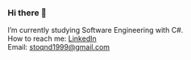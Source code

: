 ### Hi there 👋
I’m currently studying Software Engineering with C#.\
How to reach me: [LinkedIn](https://www.linkedin.com/in/stoyan-dimitrov-70487a248/)\
Email: stoqnd1999@gmail.com 
